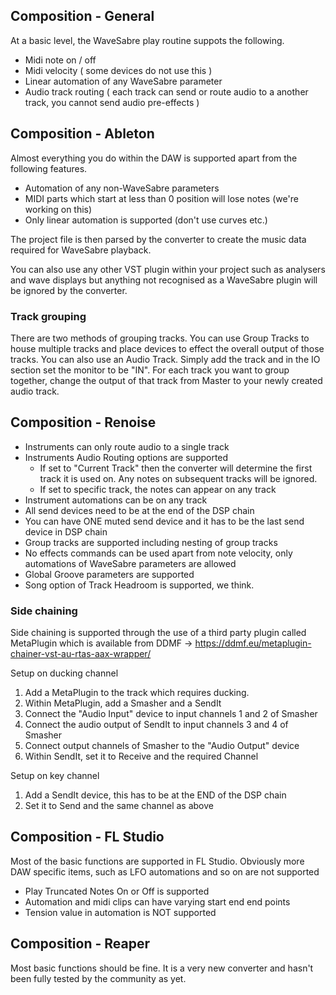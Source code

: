 ## Composition - General

At a basic level, the WaveSabre play routine suppots the following.

- Midi note on / off
- Midi velocity ( some devices do not use this )
- Linear automation of any WaveSabre parameter
- Audio track routing ( each track can send or route audio to a another track, you cannot send audio pre-effects )

## Composition - Ableton

Almost everything you do within the DAW is supported apart from the following features.

- Automation of any non-WaveSabre parameters
- MIDI parts which start at less than 0 position will lose notes (we're working on this)
- Only linear automation is supported (don't use curves etc.)

The project file is then parsed by the converter to create the music data required for WaveSabre playback.

You can also use any other VST plugin within your project such as analysers and wave displays but anything not recognised as a WaveSabre plugin will be ignored by the converter.

### Track grouping

There are two methods of grouping tracks. You can use Group Tracks to house multiple tracks and place devices to effect the overall output of those tracks. You can also use an Audio Track. Simply add the track and in the IO section set the monitor to be "IN". For each track you want to group together, change the output of that track from Master to your newly created audio track.

## Composition - Renoise

- Instruments can only route audio to a single track
- Instruments Audio Routing options are supported
  - If set to "Current Track" then the converter will determine the first track it is used on.  Any notes on subsequent tracks will be ignored.
  - If set to specific track, the notes can appear on any track
- Instrument automations can be on any track
- All send devices need to be at the end of the DSP chain
- You can have ONE muted send device and it has to be the last send device in DSP chain
- Group tracks are supported including nesting of group tracks
- No effects commands can be used apart from note velocity, only automations of WaveSabre parameters are allowed
- Global Groove parameters are supported
- Song option of Track Headroom is supported, we think.

### Side chaining

Side chaining is supported through the use of a third party plugin called MetaPlugin which is available from DDMF -> https://ddmf.eu/metaplugin-chainer-vst-au-rtas-aax-wrapper/

Setup on ducking channel

1. Add a MetaPlugin to the track which requires ducking.
2. Within MetaPlugin, add a Smasher and a SendIt
3. Connect the "Audio Input" device to input channels 1 and 2 of Smasher
4. Connect the audio output of SendIt to input channels 3 and 4 of Smasher
5. Connect output channels of Smasher to the "Audio Output" device
6. Within SendIt, set it to Receive and the required Channel

Setup on key channel

1. Add a SendIt device, this has to be at the END of the DSP chain
2. Set it to Send and the same channel as above

## Composition - FL Studio

Most of the basic functions are supported in FL Studio. Obviously more DAW specific items, such as LFO automations and so on are not supported

- Play Truncated Notes On or Off is supported
- Automation and midi clips can have varying start end end points
- Tension value in automation is NOT supported

## Composition - Reaper

Most basic functions should be fine.  It is a very new converter and hasn't been fully tested by the community as yet.
